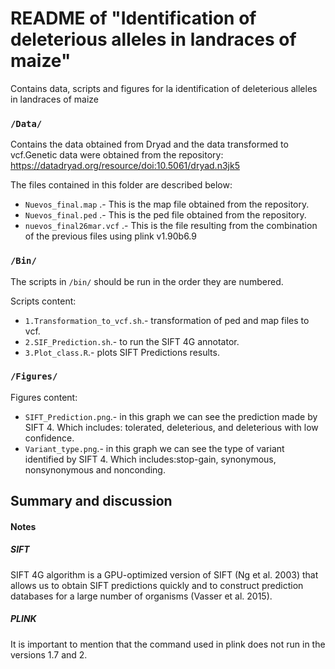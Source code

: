 # README of "Identification of deleterious alleles in landraces of maize"

Contains data, scripts and figures  for la identification of deleterious alleles in landraces of maize


### `/Data/`

Contains the data obtained from Dryad and the data transformed to vcf.Genetic data were obtained from the repository: https://datadryad.org/resource/doi:10.5061/dryad.n3jk5

The files contained in this folder are described below:

* `Nuevos_final.map` .- This is the map file obtained from the repository.
* `Nuevos_final.ped` .- This is the ped file obtained from the repository.
* `nuevos_final26mar.vcf` .- This is the file resulting from the combination of the previous files using plink v1.90b6.9

### `/Bin/`

The scripts in `/bin/` should be run in the order they are numbered.

Scripts content:

* `1.Transformation_to_vcf.sh`.- transformation of ped and map files to vcf.
* `2.SIF_Prediction.sh`.- to run the SIFT 4G annotator.
* `3.Plot_class.R`.- plots SIFT Predictions results.

### `/Figures/`

Figures content:

* `SIFT_Prediction.png`.- in this graph we can see the prediction made by SIFT 4. Which includes: tolerated, deleterious, and deleterious with low confidence.
* `Variant_type.png`.- in this graph we can see the type of variant identified by SIFT 4. Which includes:stop-gain, synonymous, nonsynonymous and nonconding. 


## Summary and discussion




#### Notes

#####  SIFT

SIFT 4G algorithm is a GPU-optimized version of SIFT (Ng et al. 2003) that allows us to obtain SIFT predictions quickly and to construct prediction databases for a large number of organisms (Vasser et al. 2015).

#####  PLINK

It is important to mention that the command used in plink does not run in the versions 1.7 and 2.
